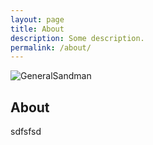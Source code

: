 ```yaml
---
layout: page
title: About
description: Some description.
permalink: /about/
---
```


<img itemprop="image" class="img-rounded" src="http://oj8qdsa91.bkt.clouddn.com/badlandsintheafternoonsun.jpg" alt="GeneralSandman">

## About

sdfsfsd

